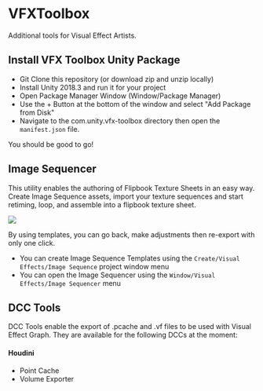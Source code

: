 # VFXToolbox
Additional tools for Visual Effect Artists.


## Install VFX Toolbox Unity Package

* Git Clone this repository (or download zip and unzip locally)
* Install Unity 2018.3 and run it for your project
* Open Package Manager Window (Window/Package Manager)
* Use the + Button at the bottom of the window and select "Add Package from Disk"
* Navigate to the com.unity.vfx-toolbox directory then open the `manifest.json` file.

You should be good to go!

## Image Sequencer

This utility enables the authoring of Flipbook Texture Sheets in an easy way. Create Image Sequence assets, import your texture sequences and start retiming, loop, and assemble into a flipbook texture sheet. 

![](https://i.imgur.com/UNcwTHi.gif)

By using templates, you can go back, make adjustments then re-export with only one click.

* You can create Image Sequence Templates using the `Create/Visual Effects/Image Sequence` project window menu
* You can open the Image Sequencer using the `Window/Visual Effects/Image Sequencer` menu

## DCC Tools

DCC Tools enable the export of .pcache and .vf files to be used with Visual Effect Graph. They are available for the following DCCs at the moment:

#### Houdini
* Point Cache
* Volume Exporter
